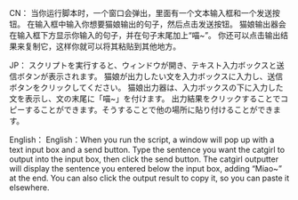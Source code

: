 CN：
当你运行脚本时，一个窗口会弹出，里面有一个文本输入框和一个发送按钮。
在输入框中输入你想要猫娘输出的句子，然后点击发送按钮。
猫娘输出器会在输入框下方显示你输入的句子，并在句子末尾加上“喵~”。
你还可以点击输出结果来复制它，这样你就可以将其粘贴到其他地方。

JP：
スクリプトを実行すると、ウィンドウが開き、テキスト入力ボックスと送信ボタンが表示されます。
猫娘が出力したい文を入力ボックスに入力し、送信ボタンをクリックしてください。 猫娘出力器は、入力ボックスの下に入力した文を表示し、文の末尾に「喵~」を付けます。
出力結果をクリックすることでコピーすることができます。そうすることで他の場所に貼り付けることができます。

English：
English：When you run the script, a window will pop up with a text input box and a send button.
Type the sentence you want the catgirl to output into the input box, then click the send button. 
 The catgirl outputter will display the sentence you entered below the input box, adding “Miao~” at the end. You can also click the output result to copy it, so you can paste it elsewhere.

